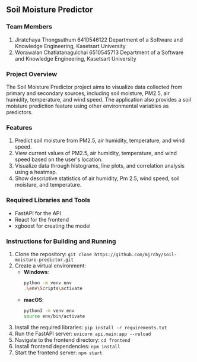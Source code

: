 ## Soil Moisture Predictor

### Team Members
1. Jiratchaya Thongsuthum 6410546122 
Department of a Software and Knowledge Engineering, Kasetsart University
2. Worawalan Chatlatanagulchai 6510545713 
Department of a Software and Knowledge Engineering, Kasetsart University

### Project Overview
The Soil Moisture Predictor project aims to visualize data collected from primary and secondary sources, including soil moisture, PM2.5, air humidity, temperature, and wind speed. The application also provides a soil moisture prediction feature using other environmental variables as predictors.

### Features
1. Predict soil moisture from PM2.5, air humidity, temperature, and wind speed.
2. View current values of PM2.5, air humidity, temperature, and wind speed based on the user's location.
3. Visualize data through histograms, line plots, and correlation analysis using a heatmap.
4. Show descriptive statistics of air humidity, Pm 2.5, wind speed, soil moisture, and temperature.

### Required Libraries and Tools
- FastAPI for the API
- React for the frontend
- xgboost for creating the model

### Instructions for Building and Running
1. Clone the repository: 
`git clone https://github.com/mjrchy/soil-moisture-predictor.git`
2. Create a virtual environment:
   - **Windows**: 
     ```bash
     python -m venv env
     .\env\Scripts\activate
     ```
   - **macOS**:
     ```bash
     python3 -m venv env
     source env/bin/activate
     ```
3. Install the required libraries: `pip install -r requirements.txt`
4. Run the FastAPI server: `uvicorn api.main:app --reload`
5. Navigate to the frontend directory: `cd frontend`
6. Install frontend dependencies: `npm install`
7. Start the frontend server: `npm start`
